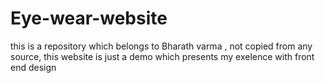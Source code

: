 # Eye-wear-website
this is a repository which belongs to Bharath varma , not copied from any source, this website is just a demo which presents my exelence with front end design 
